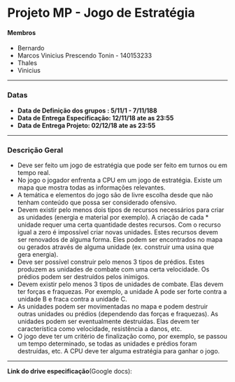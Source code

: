 # Projeto MP - Jogo de Estratégia

#### Membros

- Bernardo
- Marcos Vinicius Prescendo Tonin - 140153233
- Thales
- Vinicius
------------------------------------------------------------
### Datas 
*  **Data de Definição dos grupos : 5/11/1 - 7/11/188**
*  **Data de Entrega Especificação: 12/11/18 ate as 23:55**
*  **Data de Entrega Projeto: 02/12/18 ate as 23:55**
---------------------------------------------------------------
### Descrição Geral 

* Deve ser feito um jogo de estratégia que pode ser feito em turnos ou em tempo real.
* No jogo o jogador enfrenta a CPU em um jogo de estratégia. Existe um mapa que mostra todas as informações relevantes.
* A temática e elementos do jogo são de livre escolha desde que não tenham conteúdo que possa ser considerado ofensivo.
* Devem existir pelo menos dois tipos de recursos necessários para criar as unidades (energia e material por exemplo). A criação de cada * unidade requer uma certa quantidade destes recursos. Com o recurso igual a zero é impossível criar novas unidades. Estes recursos devem ser renovados de alguma forma. Eles podem ser encontrados no mapa ou gerados através de alguma unidade (ex. construir uma usina que gera energia).
* Deve ser possível construir pelo menos 3 tipos de prédios. Estes produzem as unidades de combate com uma certa velocidade. Os prédios podem ser destruídos pelos inimigos.
* Devem existir pelo menos 3 tipos de unidades de combate. Elas devem ter forças e fraquezas. Por exemplo, a unidade A pode ser forte contra a unidade B e fraca contra a unidade C.
* As unidades podem ser movimentadas no mapa e podem destruir outras unidades ou prédios (dependendo das forças e fraquezas). As unidades podem ser eventualmente destruídas. Elas devem ter característica como velocidade, resistência a danos, etc.
* O jogo deve ter um critério de finalização como, por exemplo, se passou um tempo determinado, se todas as unidades e prédios foram destruídas, etc. A CPU deve ter alguma estratégia para ganhar o jogo.

-----------------------------------------------
__Link do drive especificação__(Google docs):
